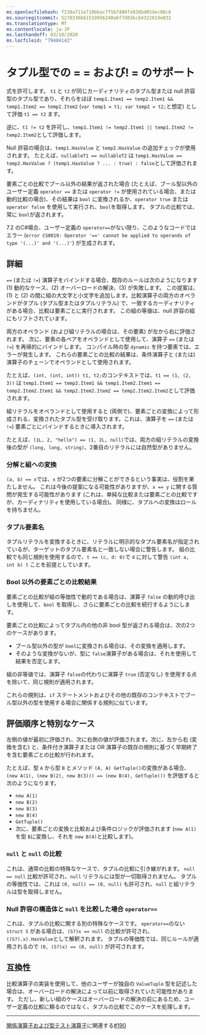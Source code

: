 ```yaml
---
ms.openlocfilehash: f238a711e710bbac7f5b7400fa938bd85dec00c6
ms.sourcegitcommit: 5278336b61519956240a6f7d83bcb4322019e032
ms.translationtype: MT
ms.contentlocale: ja-JP
ms.lasthandoff: 03/10/2020
ms.locfileid: "79484142"
---
```

# <a name="support-for--and--on-tuple-types"></a>タプル型での = = および! = のサポート

式を許可します。 `t1` と `t2` が同じカーディナリティのタプル型または null 許容型のタプル型であり、それらをほぼ `temp1.Item1 == temp2.Item1 && temp1.Item2 == temp2.Item2` (`var temp1 = t1; var temp2 = t2;`と想定) として評価 `t1 == t2` ます。

逆に、`t1 != t2` を許可し、`temp1.Item1 != temp2.Item1 || temp1.Item2 != temp2.Item2`として評価します。

Null 許容の場合は、`temp1.HasValue` と `temp2.HasValue` の追加チェックが使用されます。 たとえば、`nullableT1 == nullableT2` は `temp1.HasValue == temp2.HasValue ? (temp1.HasValue ? ... : true) : false`として評価されます。

要素ごとの比較でブール以外の結果が返された場合 (たとえば、ブール型以外のユーザー定義 `operator ==` または `operator !=` が使用されている場合、または動的比較の場合)、その結果は `bool` に変換されるか、`operator true` または `operator false` を使用して実行され、`bool`を取得します。 タプルの比較では、常に `bool`が返されます。

7\.2 のC#場合、ユーザー定義の `operator==`がない限り、このようなコードではエラー (`error CS0019: Operator '==' cannot be applied to operands of type '(...)' and '(...)'`) が生成されます。

## <a name="details"></a>詳細

`==` (または `!=`) 演算子をバインドする場合、既存のルールは次のようになります (1) 動的なケース、(2) オーバーロードの解決、(3) が失敗します。
この提案は、(1) と (2) の間に組の大文字と小文字を追加します。比較演算子の両方のオペランドがタプル (タプル型またはタプルリテラル) で、一致するカーディナリティがある場合、比較は要素ごとに実行されます。 この組の等値は、null 許容の組にもリフトされています。

両方のオペランド (および組リテラルの場合は、その要素) が左から右に評価されます。 次に、要素の各ペアをオペランドとして使用して、演算子 `==` (または `!=`) を再帰的にバインドします。 コンパイル時の型 `dynamic` を持つ要素では、エラーが発生します。 これらの要素ごとの比較の結果は、条件演算子と (または) 演算子のチェーンでオペランドとして使用されます。

たとえば、`(int, (int, int)) t1, t2;`のコンテキストでは、`t1 == (1, (2, 3))` は `temp1.Item1 == temp2.Item1 && temp1.Item2.Item1 == temp2.Item2.Item1 && temp2.Item2.Item2 == temp2.Item2.Item2`として評価されます。

組リテラルをオペランドとして使用すると (両側で)、要素ごとの変換によって形成される、変換されたタプル型を受け取ります。これは、演算子を `==` (または `!=`) 要素ごとにバインドするときに導入されます。 

たとえば、`(1L, 2, "hello") == (1, 2L, null)`では、両方の組リテラルの変換後の型が `(long, long, string)`、2番目のリテラルには自然型がありません。


### <a name="deconstruction-and-conversions-to-tuple"></a>分解と組への変換
`(a, b) == x`では、`x` が2つの要素に分解ことができるという事実は、役割を果たしません。 これは今後の提案になる可能性がありますが、`x == y` に関する質問が発生する可能性があります (これは、単純な比較または要素ごとの比較ですが、カーディナリティを使用している場合)。
同様に、タプルへの変換はロールを持ちません。

### <a name="tuple-element-names"></a>タプル要素名

タプルリテラルを変換するときに、リテラルに明示的なタプル要素名が指定されているが、ターゲットのタプル要素名と一致しない場合に警告します。
組の比較でも同じ規則を使用するので、`t == (c, d: 0)`で `d` に対して警告 `(int a, int b) t` ことを前提としています。

### <a name="non-bool-element-wise-comparison-results"></a>Bool 以外の要素ごとの比較結果

要素ごとの比較が組の等価性で動的である場合は、演算子 `false` の動的呼び出しを使用して、`bool` を取得し、さらに要素ごとの比較を続行するようにします。 

要素ごとの比較によってタプル内の他の非 bool 型が返される場合は、次の2つのケースがあります。
- ブール型以外の型が `bool`に変換される場合は、その変換を適用します。
- そのような変換がないが、型に `false`演算子がある場合は、それを使用して結果を否定します。

組の非等値では、演算子 `false`の代わりに演算子 `true` (否定なし) を使用する点を除いて、同じ規則が適用されます。

これらの規則は、`if` ステートメントおよびその他の既存のコンテキストでブール型以外の型を使用する場合に関係する規則に似ています。

## <a name="evaluation-order-and-special-cases"></a>評価順序と特別なケース
左側の値が最初に評価され、次に右側の値が評価されます。次に、左から右 (変換を含む) と、条件付き演算子または OR 演算子の既存の規則に基づく早期終了を含む要素ごとの比較が行われます。

たとえば、型 `A` から型 `B` とメソッド `(A, A) GetTuple()`の変換がある場合、`(new A(1), (new B(2), new B(3))) == (new B(4), GetTuple())` を評価すると次のようになります。
- `new A(1)`
- `new B(2)`
- `new B(3)`
- `new B(4)`
- `GetTuple()`
- 次に、要素ごとの変換と比較および条件ロジックが評価されます (`new A(1)` を型 `B`に変換し、それを `new B(4)`と比較します)。

### <a name="comparing-null-to-null"></a>`null` と `null` の比較

これは、通常の比較の特殊なケースで、タプルの比較に引き継がれます。 `null == null` 比較が許可され、`null` リテラルには型が一切取得されません。
タプルの等価性では、これは `(0, null) == (0, null)` も許可され、`null` と組リテラルは型を取得しません。

### <a name="comparing-a-nullable-struct-to-null-without-operator"></a>Null 許容の構造体と `null` を比較した場合 `operator==`

これは、タプルの比較に関する別の特殊なケースです。
`operator==`のない `struct S` がある場合は、`(S?)x == null` の比較が許可され、`((S?).x).HasValue`として解釈されます。
タプルの等価性では、同じルールが適用されるので `(0, (S?)x) == (0, null)` が許可されます。

## <a name="compatibility"></a>互換性

比較演算子の実装を使用して、他のユーザーが独自の `ValueTuple` 型を記述した場合は、オーバーロードの解決によって以前に取得されていた可能性があります。 ただし、新しい組のケースはオーバーロードの解決の前にあるため、ユーザー定義の比較に頼るのではなく、タプルの比較でこのケースを処理します。

----

[関係演算子および型テスト演算子](../../spec/expressions.md#relational-and-type-testing-operators)に関連する[#190](https://github.com/dotnet/csharplang/issues/190)
